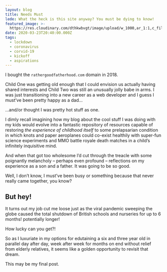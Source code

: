 ```yaml
---
layout: blog
title: Needs Must
lede: What the heck is this site anyway? You must be dying to know!
featured_image: >-
  https://res.cloudinary.com/dthkwbvgt/image/upload/w_1000,ar_1:1,c_fill,g_auto,e_art:hokusai/v1586191634/chess_hidiv3.jpg
date: 2020-03-23T20:40:00.000Z
tags:
  - lockdown
  - coronavirus
  - corvid-19
  - kickoff
  - aspirations
---
```

I bought the `rathergoodfatherhood.com` domain in 2018.

Child One was getting old enough that I could envision us actually having shared interests and Child Two was still an unusually jolly babe in arms. I was just transitioning into a new career as a web developer and I guess I must’ve been pretty happy as a dad…

…and/or thought I was pretty hot stuff as one.

I dimly recall imagining how my blog about the cool stuff I was doing with my kids would evolve into a fantastic repository of resources capable of restoring _the experience of childhood itself_ to some prelapsarian condition in which knots and paper aeroplanes could co-exist healthily with super-fun science experiments and MMO battle royale death matches in a child’s infinitely inquisitive mind.

And when that got too wholesome I’d cut through the treacle with some poignantly melancholy – perhaps even profound – reflections on my experience as a son and a father. It was going to be so good.

Well, I don’t know, I must’ve been busy or something because that never really came together, you know?

## But hey!
It turns out my job cut me loose just as the viral pandemic sweeping the globe caused the total shutdown of British schools and nurseries for up to 6 months! potentially longer!

How lucky can you get?!

So as I luxuriate in my options for edutaining a six and three year old in parallel day after day, week after week for months on end without relief from elderly relatives, it seems like a golden opportunity to revisit that dream.

This may be my final post.